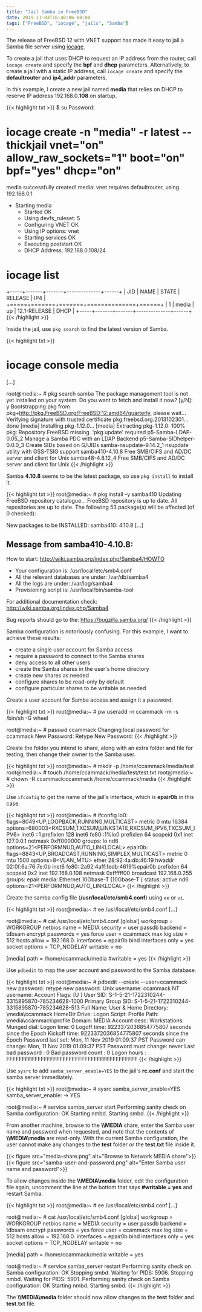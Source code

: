 ```yaml
---
title: "Jail Samba in FreeBSD"
date: 2019-11-03T16:40:06-08:00
tags: ["FreeBSD", "iocage", "jails", "Samba"]
---
```


The release of FreeBSD 12 with VNET support has made it easy to jail a Samba file server using [iocage](../create-vnet-jails-in-freebsd-12-using-iocage).

<!--more-->

To create a jail that uses DHCP to request an IP address from the router, call `iocage create` and specify the **bpf** and **dhcp** parameters.
Alternatively, to create a jail with a static IP address, call `iocage create` and specify the **defaultrouter** and **ip4_addr** parameters.

In this example, I create a new jail named **media** that relies on DHCP to reserve IP address 192.168.0.**108** on startup.

{{< highlight txt >}}
$ su
Password:

# iocage create -n "media" -r latest --thickjail vnet="on" allow_raw_sockets="1" boot="on" bpf="yes" dhcp="on"
media successfully created!
media: vnet requires defaultrouter, using 192.168.0.1
* Starting media
  + Started OK
  + Using devfs_ruleset: 5
  + Configuring VNET OK
  + Using IP options: vnet
  + Starting services OK
  + Executing poststart OK
  + DHCP Address: 192.168.0.108/24

# iocage list
+-----+-------+-------+--------------+------+
| JID | NAME  | STATE |   RELEASE    | IP4  |
+=====+=======+=======+==============+======+
| 1   | media | up    | 12.1-RELEASE | DHCP |
+-----+-------+-------+--------------+------+
{{< /highlight >}}

Inside the jail, use `pkg search` to find the latest version of Samba.

{{< highlight txt >}}
# iocage console media
[...]

root@media:~ # pkg search samba
The package management tool is not yet installed on your system.
Do you want to fetch and install it now? [y/N]: y
Bootstrapping pkg from pkg+http://pkg.FreeBSD.org/FreeBSD:12:amd64/quarterly, please wait...
Verifying signature with trusted certificate pkg.freebsd.org.2013102301... done
[media] Installing pkg-1.12.0...
[media] Extracting pkg-1.12.0: 100%
pkg: Repository FreeBSD missing. 'pkg update' required
p5-Samba-LDAP-0.05_2           Manage a Samba PDC with an LDAP Backend
p5-Samba-SIDhelper-0.0.0_3     Create SIDs based on G/UIDs
samba-nsupdate-9.14.2_1        nsupdate utility with GSS-TSIG support
samba410-4.10.8                Free SMB/CIFS and AD/DC server and client for Unix
samba48-4.8.12_4               Free SMB/CIFS and AD/DC server and client for Unix
{{< /highlight >}}

Samba **4.10.8** seems to be the latest package, so use `pkg install` to install it.

{{< highlight txt >}}
root@media:~ # pkg install -y samba410
Updating FreeBSD repository catalogue...
FreeBSD repository is up to date.
All repositories are up to date.
The following 53 package(s) will be affected (of 0 checked):

New packages to be INSTALLED:
        samba410: 4.10.8
[...]

Message from samba410-4.10.8:
--
How to start: http://wiki.samba.org/index.php/Samba4/HOWTO
* Your configuration is: /usr/local/etc/smb4.conf
* All the relevant databases are under: /var/db/samba4
* All the logs are under: /var/log/samba4
* Provisioning script is: /usr/local/bin/samba-tool

For additional documentation check: http://wiki.samba.org/index.php/Samba4

Bug reports should go to the: https://bugzilla.samba.org/
{{< /highlight >}}

Samba configuration is notoriously confusing. For this example, I want to achieve these results:

* create a single user account for Samba access
* require a password to connect to the Samba shares
* deny access to all other users
* create the Samba shares in the user's home directory
* create new shares as needed
* configure shares to be read-only by default
* configure particular shares to be writable as needed

Create a user account for Samba access and assign it a password.

{{< highlight txt >}}
root@media:~ # pw useradd -n ccammack -m -s /bin/sh -G wheel

root@media:~ # passwd ccammack
Changing local password for ccammack
New Password:
Retype New Password:
{{< /highlight >}}

Create the folder you intend to share, along with an extra folder and file for testing, then change their owner to the Samba user.

{{< highlight txt >}}
root@media:~ # mkdir -p /home/ccammack/media/test
root@media:~ # touch /home/ccammack/media/test/test.txt
root@media:~ # chown -R ccammack:ccammack /home/ccammack/media
{{< /highlight >}}

Use `ifconfig` to get the name of the jail's interface, which is **epair0b** in this case.

{{< highlight txt >}}
root@media:~ # ifconfig
lo0: flags=8049<UP,LOOPBACK,RUNNING,MULTICAST> metric 0 mtu 16384
        options=680003<RXCSUM,TXCSUM,LINKSTATE,RXCSUM_IPV6,TXCSUM_IPV6>
        inet6 ::1 prefixlen 128
        inet6 fe80::1%lo0 prefixlen 64 scopeid 0x1
        inet 127.0.0.1 netmask 0xff000000
        groups: lo
        nd6 options=21<PERFORMNUD,AUTO_LINKLOCAL>
epair0b: flags=8843<UP,BROADCAST,RUNNING,SIMPLEX,MULTICAST> metric 0 mtu 1500
        options=8<VLAN_MTU>
        ether 28:92:4a:db:46:19
        hwaddr 02:0f:6a:76:7e:0b
        inet6 fe80::2a92:4aff:fedb:4619%epair0b prefixlen 64 scopeid 0x2
        inet 192.168.0.108 netmask 0xffffff00 broadcast 192.168.0.255
        groups: epair
        media: Ethernet 10Gbase-T (10Gbase-T <full-duplex>)
        status: active
        nd6 options=21<PERFORMNUD,AUTO_LINKLOCAL>
{{< /highlight >}}

Create the samba config file (**/usr/local/etc/smb4.conf**) using `ee` or `vi`.

{{< highlight txt >}}
root@media:~ # ee /usr/local/etc/smb4.conf
[...]

root@media:~ # cat /usr/local/etc/smb4.conf
[global]
workgroup = WORKGROUP
netbios name = MEDIA
security = user
passdb backend = tdbsam
encrypt passwords = yes
force user = ccammack
max log size = 512
hosts allow = 192.168.0.
interfaces = epair0b
bind interfaces only = yes
socket options = TCP_NODELAY
writable = no

[media]
path = /home/ccammack/media
#writable = yes
{{< /highlight >}}

Use `pdbedit` to map the user account and password to the Samba database.

{{< highlight txt >}}
root@media:~ # pdbedit --create --user=ccammack
new password:
retype new password:
Unix username:        ccammack
NT username:
Account Flags:        [U          ]
User SID:             S-1-5-21-1722310244-3315895870-785234628-1000
Primary Group SID:    S-1-5-21-1722310244-3315895870-785234628-513
Full Name:            User &
Home Directory:       \\media\ccammack
HomeDir Drive:
Logon Script:
Profile Path:         \\media\ccammack\profile
Domain:               MEDIA
Account desc:
Workstations:
Munged dial:
Logon time:           0
Logoff time:          9223372036854775807 seconds since the Epoch
Kickoff time:         9223372036854775807 seconds since the Epoch
Password last set:    Mon, 11 Nov 2019 01:09:37 PST
Password can change:  Mon, 11 Nov 2019 01:09:37 PST
Password must change: never
Last bad password   : 0
Bad password count  : 0
Logon hours         : FFFFFFFFFFFFFFFFFFFFFFFFFFFFFFFFFFFFFFFFFF
{{< /highlight >}}

Use `sysrc` to add `samba_server_enable=YES` to the jail's **rc.conf** and start the samba server immediately.

{{< highlight txt >}}
root@media:~ # sysrc samba_server_enable=YES
samba_server_enable:  -> YES

root@media:~ # service samba_server start
Performing sanity check on Samba configuration: OK
Starting nmbd.
Starting smbd.
{{< /highlight >}}

From another machine, browse to the **\\\\MEDIA** share, enter the Samba user name and password when requested, and note that the contents of **\\\\MEDIA\media** are read-only.
With the current Samba configuration, the user cannot make any changes to the **test** folder or the **test.txt** file inside it.

{{< figure src="media-share.png" alt="Browse to Network MEDIA share">}}
{{< figure src="samba-user-and-password.png" alt="Enter Samba user name and password">}}

To allow changes inside the **\\\\MEDIA\\media** folder, edit the configuration file again, uncomment the line at the bottom that says **#writable = yes** and restart Samba.

{{< highlight txt >}}
root@media:~ # ee /usr/local/etc/smb4.conf
[...]

root@media:~ # cat /usr/local/etc/smb4.conf
[global]
workgroup = WORKGROUP
netbios name = MEDIA
security = user
passdb backend = tdbsam
encrypt passwords = yes
force user = ccammack
max log size = 512
hosts allow = 192.168.0.
interfaces = epair0b
bind interfaces only = yes
socket options = TCP_NODELAY
writable = no

[media]
path = /home/ccammack/media
writable = yes

root@media:~ # service samba_server restart
Performing sanity check on Samba configuration: OK
Stopping smbd.
Waiting for PIDS: 5906.
Stopping nmbd.
Waiting for PIDS: 5901.
Performing sanity check on Samba configuration: OK
Starting nmbd.
Starting smbd.
{{< /highlight >}}

The **\\\\MEDIA\media** folder should now allow changes to the **test** folder and **test.txt** file.
